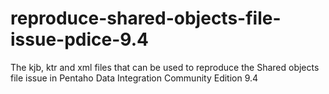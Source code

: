 # reproduce-shared-objects-file-issue-pdice-9.4
The kjb, ktr and xml files that can be used to reproduce the Shared objects file issue in Pentaho Data Integration Community Edition 9.4
